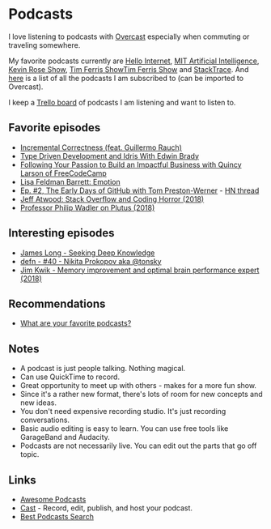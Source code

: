 # Podcasts

I love listening to podcasts with [Overcast](https://overcast.fm) especially when commuting or traveling somewhere.

My favorite podcasts currently are [Hello Internet](http://www.hellointernet.fm), [MIT Artificial Intelligence](https://overcast.fm/itunes1434243584/artificial-intelligence-ai-agi-lex-mit), [Kevin Rose Show](https://www.kevinrose.com/), [Tim Ferris Show](https://overcast.fm/itunes863897795/the-tim-ferriss-show)[Tim Ferris Show](https://overcast.fm/itunes863897795/the-tim-ferriss-show) and [StackTrace](https://stacktracepodcast.fm/). And [here](https://www.dropbox.com/s/rje42db9yj4d59w/overcast.opml?dl=1) is a list of all the podcasts I am subscribed to (can be imported to Overcast).

I keep a [Trello board](https://trello.com/b/Wtr04eGQ) of podcasts I am listening and want to listen to.

## Favorite episodes

- [Incremental Correctness (feat. Guillermo Rauch)](https://spectrum.chat/thread/e3e27c4b-2a80-4a44-a5d8-c23ab07a7b06)
- [Type Driven Development and Idris With Edwin Brady](https://corecursive.com/006-type-driven-development-and-idris-with-edwin-brady)
- [Following Your Passion to Build an Impactful Business with Quincy Larson of FreeCodeCamp](https://www.indiehackers.com/podcast/056-quincy-larson-of-freecodecamp)
- [Lisa Feldman Barrett: Emotion](https://overcast.fm/+OcVeMXzyI)
- [Ep. #2, The Early Days of GitHub with Tom Preston-Werner](https://www.heavybit.com/library/podcasts/enterpriseready/ep-2-the-early-days-of-github-with-tom-preston-werner/) - [HN thread](https://news.ycombinator.com/item?id=18258148)
- [Jeff Atwood: Stack Overflow and Coding Horror (2018)](https://overcast.fm/+OcVcU40LY)
- [Professor Philip Wadler on Plutus (2018)](https://overcast.fm/+PkjerUhVU)

## Interesting episodes

- [James Long - Seeking Deep Knowledge](http://developeronfire.com/podcast/episode-329-james-long-seeking-deep-knowledge)
- [defn - #40 - Nikita Prokopov aka @tonsky](https://soundcloud.com/defn-771544745/40-nikita-prokopov-aka-tonsky)
- [Jim Kwik - Memory improvement and optimal brain performance expert (2018)](https://overcast.fm/+GJegmxgf0)

## Recommendations

- [What are your favorite podcasts?](https://www.indiehackers.com/forum/what-are-your-favorite-podcasts-8a45ac25ee)

## Notes

- A podcast is just people talking. Nothing magical.
- Can use QuickTime to record.
- Great opportunity to meet up with others - makes for a more fun show.
- Since it's a rather new format, there's lots of room for new concepts and new ideas.
- You don't need expensive recording studio. It's just recording conversations.
- Basic audio editing is easy to learn. You can use free tools like GarageBand and Audacity.
- Podcasts are not necessarily live. You can edit out the parts that go off topic.

## Links

- [Awesome Podcasts](https://github.com/learn-anything/podcasts#readme)
- [Cast](https://tryca.st/) - Record, edit, publish, and host your podcast.
- [Best Podcasts Search](https://bestpodcasts.com)
